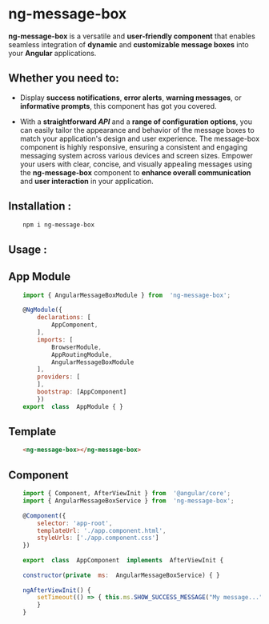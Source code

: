 # ng-message-box
**ng-message-box** is a versatile and **user-friendly component** that enables seamless integration of **dynamic** and **customizable message boxes** into your **Angular** applications. 

## Whether you need to:
* Display **success notifications**, **error alerts**, **warning messages**, or **informative prompts**, this component has got you covered. 

* With a **straightforward *API*** and a **range of configuration options**, you can easily tailor the appearance and behavior of the message boxes to match your application's design and user experience. The message-box component is highly responsive, ensuring a consistent and engaging messaging system across various devices and screen sizes. Empower your users with clear, concise, and visually appealing messages using the **ng-message-box** component to **enhance overall communication** and **user interaction** in your application.

## Installation :
```bash
    npm i ng-message-box
```
## Usage :

## App Module
```js
    import { AngularMessageBoxModule } from  'ng-message-box';
    
    @NgModule({
    	declarations: [
    		AppComponent,
    	],
    	imports: [
    		BrowserModule,
    		AppRoutingModule,
    		AngularMessageBoxModule
    	],
    	providers: [
    	],
    	bootstrap: [AppComponent]
    	})
    export  class  AppModule { }
```
## Template
```html
    <ng-message-box></ng-message-box>
```
## Component
```js
    import { Component, AfterViewInit } from  '@angular/core';
    import { AngularMessageBoxService } from  'ng-message-box';
    
    @Component({
    	selector: 'app-root',
    	templateUrl: './app.component.html',
    	styleUrls: ['./app.component.css']
    })
    
    export  class  AppComponent  implements  AfterViewInit {
    
    constructor(private  ms:  AngularMessageBoxService) { }
    
    ngAfterViewInit() {
    	setTimeout(() => { this.ms.SHOW_SUCCESS_MESSAGE("My message..."); }, 2000);
    	}
    }
```
